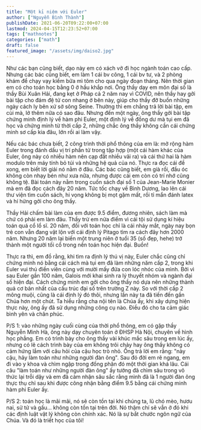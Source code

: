 ```yaml
---
title: "Một kỉ niệm với Euler"
author: ["Nguyễn Bình Thành"]
publishDate: 2021-06-20T09:22:00+07:00
lastmod: 2024-04-15T12:23:52+07:00
tags: ["mathnotes"]
categories: ["math"]
draft: false
featured_image: "/assets/img/daiso2.jpg"
---
```


Như các bạn cũng biết, dạo này em có xách vở đi học ngành toán cao cấp.
Nhưng các bác cũng biết, em làm 1 cái bv công, 1 cái bv tư, và 2 phòng
khám để chạy vạy kiếm bữa mì tôm cho qua ngày đoạn tháng. Nên thời gian
em có cho toán học bằng 0 ở hầu khắp nơi. Ông thầy dạy em môn đại số là
thầy Bùi Xuân Hải, đang kẹt ở Pháp cả 2 năm nay vì COVID, nên thầy hay
gởi bài tập cho đám đệ tử con nhang ở bên này, giúp cho thầy đỡ buồn
những ngày cách ly bên xứ sở sông Seine. Thường thì em chẳng trả lời bài
tập, em cùi mà, lở thêm nữa có sao đâu. Nhưng đến một ngày, ông thầy gởi
bài tập chứng minh định lý về hàm phi Euler, một định lý về đồng dư mà
tụi em đã học và chứng minh từ thời cấp 2, những chắc ông thầy không cần
cái chứng minh sơ cấp kia đâu, lớn rồi ai làm vậy.

Nếu các bác chưa biết, 2 công trình thời phổ thông của em là: mở rộng
hàm Euler trong đánh dấu vị trí phần tử trong tập hợp (một cái hàm khác
của Euler, ông này có nhiều hàm nên cạp đất nhiều vãi ra) và cái thứ hai
là hàm modulo trên máy tính bỏ túi và những hệ quả của nó. Thực ra đọc
cái đề xong, em biết lời giải nó nằm ở đâu. Các bác cũng biết, em già
rồi, đầu óc không còn nhạy bén như xưa nữa, nhưng được cái em còn có trí
nhớ cũng không tệ. Bài toán này nằm trong cuốn sách đại số 1 của
Jean-Marie Monier mà em đã đọc cách đây 20 năm. Tức tốc chạy về Bình
Dương, lao lên cái thư viện tìm cuốn sách, hi vọng không bị mọt gặm mất,
rồi tỉ mẩn đánh latex và hí hửng gởi cho ông thầy.

Thầy Hải chấm bài làm của em được 9.5 điểm, đương nhiên, sách làm mà chứ
có phải em làm đâu. Thầy trừ em nửa điểm vì cái tội sử dụng kí hiệu toán
quá cổ lổ sĩ. 20 năm, đối với toán học chỉ là cái nháy mắt, ngày nay bọn
trẻ con vẫn đang vật lộn với cái định lý Pitago tìm ra cách đây hơn 2000
năm. Nhưng 20 năm lại biến một trung niên ở tuổi 35 (số đẹp, hehe) trở
thành một người tối cổ trong nền toán học hiện đại. Buồn!

Thực ra thì, em đồ rằng, khi tìm ra định lý thú vị này, Euler chắc cũng
chỉ chứng minh nó bằng cái cách mà tụi em đã làm những năm cấp 2, trong
khi Euler vui thú điền viên cùng với mười mấy đứa con lóc nhóc của mình.
Bởi vì sau Euler gần 100 năm, Galois mới khai sinh ra lý thuyết nhóm và
ngành đại số hiện đại. Cách chứng minh em gởi cho ông thầy nó dựa nên
những thành quả cơ bản nhất của cấu trúc đại số trên trường Z này. So
với thời cấp 2 mông muội, cũng là cái định lý đó thôi, nhưng lần này ta
đã tiến đến gần Chúa hơn một chút. Ta hiểu rằng cha nội tên là Chúa ấy,
khi xây dựng hiện thực này, ông ấy đã sử dụng những công cụ nào. Điều đó
cho ta cảm giác bình yên và chân phúc.

P/S 1: vào những ngày cuối cùng của thời phổ thông, em có gặp thầy
Nguyễn Minh Hà, ông này dạy chuyên toán ở ĐHSP Hà Nội, chuyên về hình
học phẳng. Em có trình bày cho ông thầy vài khúc mắc sâu trong em lúc
ấy, nhưng có lẽ cách trình bày của em không trôi chảy hay ông thầy không
có cảm hứng lắm với câu hỏi của cậu học trò nhỏ. Ổng trả lời em rằng:
"này cậu, hãy làm toán như những người đàn ông". Sau đó đời em rẽ ngang,
em đi vào y khoa và chìm ngập trong đống phân đó một thời gian khá lâu.
Cái câu "làm toán như những người đàn ông" ấy tưởng đã chìm sâu trong vô
thức lại trỗi dậy và em đã cảm nhận sâu sắc rằng mình đã là 1 người đàn
ông thực thụ chỉ sau khi được công nhận bằng điểm 9.5 bằng cái chứng
minh hàm phi Euler ấy.

P/S 2: toán học là mãi mãi, nó sẽ còn tồn tại khi chúng ta, lũ chó mèo,
hươu nai, sử tử và gấu... không còn tồn tại trên đời. Nó thậm chí sẽ vẫn
ở đó khi các định luật vật lý không còn chính xác. Nó là sự bắt chước
ngôn ngữ của Chúa. Và đó là triết học của tôi!
